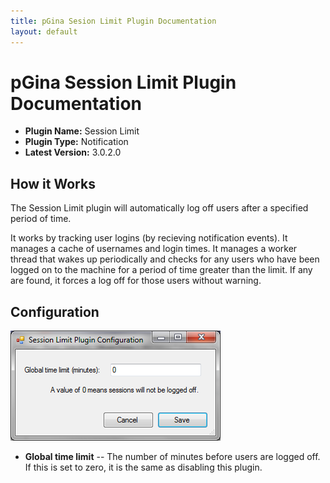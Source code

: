 ```yaml
---
title: pGina Sesion Limit Plugin Documentation
layout: default
---
```


pGina Session Limit Plugin Documentation
===================

* **Plugin Name:** Session Limit
* **Plugin Type:** Notification
* **Latest Version:** 3.0.2.0

How it Works
------------------

The Session Limit plugin will automatically log off users after a specified period of time.

It works by tracking user logins (by recieving notification events).  It manages a cache of
usernames and login times.  It manages a worker thread that wakes up periodically and checks
for any users who have been logged on to the machine for a period of time greater than
the limit.  If any are found, it forces a log off for those users without warning.

Configuration 
-------------------

![Session Limit Config](images/session_limit_config.png)

* **Global time limit** -- The number of minutes before users are logged off.  If this is set
to zero, it is the same as disabling this plugin.

